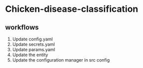# Chicken-disease-classification



## workflows

1. Update config.yaml
2. Update secrets.yaml
3. Update params.yaml
4. Update the entity
5. Update the configuration manager in src config